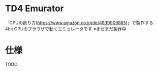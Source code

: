 # TD4 Emurator

「CPUの創り方(https://www.amazon.co.jp/dp/4839909865)」で製作する4bit CPUのブラウザで動くエミュレータです
※まだまだ製作中

# 仕様
TODO